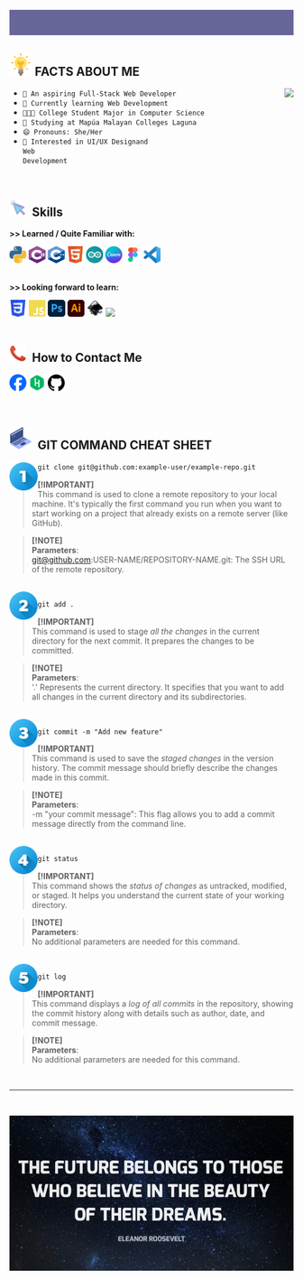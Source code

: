 <br>

<center><img src="logo/name-banner.gif" alt="name-banner" /></center>

## <img height="40" src="logo/facts.png" alt="facts-icon">&nbsp;FACTS ABOUT ME
<img align="right" src="https://i.pinimg.com/originals/2a/53/65/2a53651a35816f499270d8275fd5318f.gif" height="225">

- <code>🧞 An aspiring Full-Stack Web Developer</code>
- <code>🌱 Currently learning Web Development</code>
- <code>👩🏻‍🎓 College Student Major in Computer Science</code>
- <code>🏫 Studying at Mapúa Malayan Colleges Laguna</code>
- <code>😄 Pronouns: She/Her</code>
- <code>🌟 Interested in UI/UX Designand <br>Web Development</code>


<br>

## <img height="30" src="logo/mouse-pointer.png" alt="mouse-pointer-icon">&nbsp;&nbsp;Skills
<div>
    <p><b>&gt;&gt; Learned / Quite Familiar with:</b></p>
    <code><a href="https://www.python.org/" target="_blank"><img height="30" src="logo/python-logo.png" alt="python-logo"></a></code>
    <code><a href="https://www.w3schools.com/cs/index.php/" target="_blank"><img height="30" width="30" src="logo/csharp-logo.png" alt="csharp-logo"></a></code>
    <code><a href="https://www.w3schools.com/cpp/cpp_intro.asp" target="_blank"><img height="30" width="30" src="logo/cpp-logo.png" alt="cpp-logo"></a></code>
    <code><a href="https://www.w3schools.com/html/" target="_blank"><img height="30" src="logo/html-logo.png" alt="html-logo"></a></code>
    <code><a href="https://www.arduino.cc/" target="_blank"><img height="30" src="logo/arduino-logo.png" alt="arduino-logo"></a></code>
    <code><a href="https://www.canva.com/" target="_blank"><img height="30" src="logo/canva-logo.png" alt="canva-logo"></a></code>
    <code><a href="https://www.figma.com/" target="_blank"><img height="30" src="logo/figma-logo.jpg" alt="figma-logo"></a></code>
    <code><a href="https://code.visualstudio.com/" target="_blank"><img height="30" src="logo/vscode-logo.png" alt="vscode-logo"></a></code>
</div>
<br>
<div>
    <p><b>&gt;&gt; Looking forward to learn:</b></p>
    <code><a href="https://www.w3schools.com/css/" target="_blank"><img height="30" src="logo/css-logo.png" alt="css-logo"></a></code>
    <code><a href="https://www.javascript.com/" target="_blank"><img height="30" src="https://raw.githubusercontent.com/devicons/devicon/master/icons/javascript/javascript-plain.svg"></a></code>
    <code><a href="https://www.adobe.com/products/photoshop.html" target="_blank"><img height="30" src="logo/photoshop-logo.png" alt="photoshop-logo"></a></code>
    <code><a href="https://www.adobe.com/ph_en/products/illustrator.html" target="_blank"><img height="30" src="logo/illustrator-logo.png" alt="illustrator-logo"></a></code>
    <code><a href="https://inkscape.org/" target="_blank"><img height="30" src="logo/inkscape-logo.png" alt="inkscape-logo"></a></code>
    <code><a href="https://git-scm.com/" target="_blank"><img height="30" src="https://www.vectorlogo.zone/logos/git-scm/git-scm-icon.svg"></a></code>
</div>

<br>

## <img height="30" src="logo/phone.png" alt="phone-icon">&nbsp;&nbsp;How to Contact Me
<code><a href="https://www.facebook.com/nmdandosay13/"><img height="30" src="logo/facebook-logo.png" alt="facebook-logo"/></a></code>
<code><a href="https://www.hackerrank.com/profile/NoelaAndosay"><img height="30" src="logo/hackerrank-logo.png" alt="hackerrank-logo"/></a></code>
<code><a href="https://github.com/NMAndosay"><img height="30" src="logo/github-logo.png" alt="github-logo"/></a></code>

<br>

## <img height="40" src="logo/computer.png" alt="phone-icon">&nbsp;&nbsp;GIT COMMAND CHEAT SHEET
<img align="left" height="50" src="logo/num-one.png" alt="numberone-icon">

```md
git clone git@github.com:example-user/example-repo.git
```

> **[!IMPORTANT]**  
> This command is used to clone a remote repository to your local machine. It's typically the first command you run when you want to start working on a project that already exists on a remote server (like GitHub).

> **[!NOTE]**  
> **Parameters**: <br>
> git@github.com:USER-NAME/REPOSITORY-NAME.git: The SSH URL of the remote repository.

<br>
<img align="left" height="50" src="logo/num-two.png" alt="numbertwo-icon">

```md
git add .
```

> **[!IMPORTANT]**  
> This command is used to stage <i>all the changes</i> in the current directory for the next commit. It prepares the changes to be committed.

> **[!NOTE]**  
> **Parameters**: <br>
> '.' Represents the current directory. It specifies that you want to add all changes in the current directory and its subdirectories.

<br>
<img align="left" height="50" src="logo/num-three.png" alt="numberthree-icon">

```md
git commit -m "Add new feature"
```

> **[!IMPORTANT]**  
> This command is used to save the *staged changes* in the version history. The commit message should briefly describe the changes made in this commit.

> **[!NOTE]**  
> **Parameters**: <br>
> -m "your commit message": This flag allows you to add a commit message directly from the command line.

<br>
<img align="left" height="50" src="logo/num-four.png" alt="numberfour-icon">

```md
git status
```

> **[!IMPORTANT]**  
> This command shows the <i>status of changes</i> as untracked, modified, or staged. It helps you understand the current state of your working directory.

> **[!NOTE]**  
> **Parameters**: <br> No additional parameters are needed for this command.

<br>
<img align="left" height="50" src="logo/num-five.png" alt="numberfive-icon">

```md
git log
```

> **[!IMPORTANT]**  
>  This command displays a <i>log of all commits</i> in the repository, showing the commit history along with details such as author, date, and commit message.

> **[!NOTE]**  
> **Parameters**: <br> No additional parameters are needed for this command.

<br><hr><br>
<center><img src="logo/quotes-pic.jpg" alt="quotes"></center>